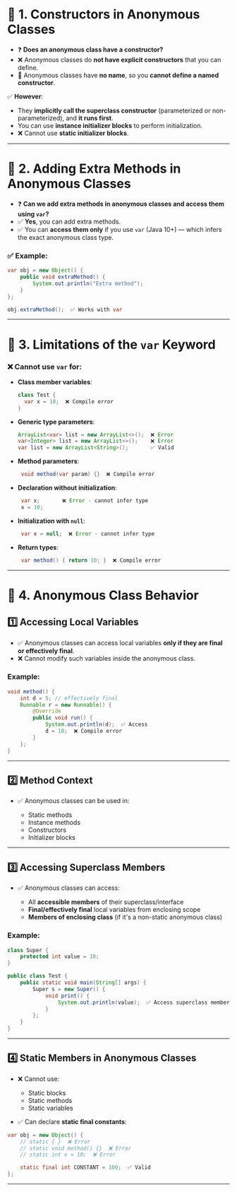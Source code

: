 # 📌 1. Constructors in Anonymous Classes

- ❓ **Does an anonymous class have a constructor?**
- ❌ Anonymous classes do **not have explicit constructors** that you can define.
- 🧩 Anonymous classes have **no name**, so you **cannot define a named constructor**.

✅ **However**:
- They **implicitly call the superclass constructor** (parameterized or non-parameterized), and **it runs first**.
- You can use **instance initializer blocks** to perform initialization.
- ❌ Cannot use **static initializer blocks**.

---

# 📌 2. Adding Extra Methods in Anonymous Classes

- ❓ **Can we add extra methods in anonymous classes and access them using `var`?**
- ✅ **Yes**, you can add extra methods.
- ✅ You can **access them only** if you use `var` (Java 10+) — which infers the exact anonymous class type.

### ✅ Example:

```java
var obj = new Object() {
    public void extraMethod() {
        System.out.println("Extra method");
    }
};

obj.extraMethod();  ✅ Works with var
````

---

# 📌 3. Limitations of the `var` Keyword

### ❌ Cannot use `var` for:

* **Class member variables**:

  ```java
  class Test {
    var x = 10;  ❌ Compile error
  }
  ```

* **Generic type parameters**:

  ```java
  ArrayList<var> list = new ArrayList<>();  ❌ Error
  var<Integer> list = new ArrayList<>();    ❌ Error
  var list = new ArrayList<String>();       ✅ Valid
  ```

* **Method parameters**:

  ```java
   void method(var param) {}  ❌ Compile error
  ```

* **Declaration without initialization**:

  ```java
   var x;       ❌ Error - cannot infer type
   x = 10;
  ```

* **Initialization with `null`**:

  ```java
   var x = null;  ❌ Error - cannot infer type
  ```

* **Return types**:

  ```java
   var method() { return 10; }  ❌ Compile error
  ```

---

# 📌 4. Anonymous Class Behavior

## 1️⃣ Accessing Local Variables

* ✅ Anonymous classes can access local variables **only if they are final or effectively final**.
* ❌ Cannot modify such variables inside the anonymous class.

### Example:

```java
void method() {
    int d = 5; // effectively final
    Runnable r = new Runnable() {
        @Override
        public void run() {
            System.out.println(d);  ✅ Access
            d = 10;  ❌ Compile error
        }
    };
}
```

---

## 2️⃣ Method Context

* ✅ Anonymous classes can be used in:

  * Static methods
  * Instance methods
  * Constructors
  * Initializer blocks

---

## 3️⃣ Accessing Superclass Members

* ✅ Anonymous classes can access:

  * All **accessible members** of their superclass/interface
  * **Final/effectively final** local variables from enclosing scope
  * **Members of enclosing class** (if it's a non-static anonymous class)

### Example:

```java
class Super {
    protected int value = 10;
}

public class Test {
    public static void main(String[] args) {
        Super s = new Super() {
            void print() {
                System.out.println(value);  ✅ Access superclass member
            }
        };
    }
}
```

---

## 4️⃣ Static Members in Anonymous Classes

* ❌ Cannot use:

  * Static blocks
  * Static methods
  * Static variables

* ✅ Can declare **static final constants**:

```java
var obj = new Object() {
    // static { }  ❌ Error
    // static void method() {}  ❌ Error
    // static int x = 10;  ❌ Error

    static final int CONSTANT = 100;  ✅ Valid
};
```

---

